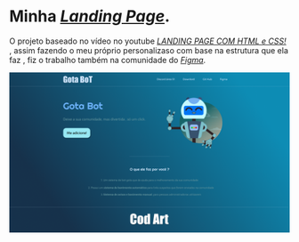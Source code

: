 # Minha <a href="https://www.figma.com/community/file/1075199599480039389/Landing-Page-Gota-bot"><i>Landing Page</i></a><span>.

O projeto baseado no vídeo no youtube <a href="https://www.youtube.com/watch?v=llF6vD-RljE&t=3096s&ab_channel=RafaellaBallerini"><i>LANDING PAGE COM HTML e CSS!</i></a><span> , assim fazendo o meu próprio personalizaso com base na estrutura que ela faz , fiz o trabalho também na comunidade do <a href="https://www.figma.com/community/file/1075199599480039389"><i>Figma</i></a><span>.
  
![Resume cv](/Home.png)
